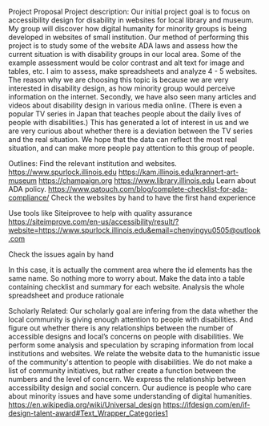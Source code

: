 Project Proposal
Project description:
	Our initial project goal is to focus on accessibility design for disability in websites for local library and museum. My group will discover how digital humanity for minority groups is being developed in websites of small institution. Our method of performing this project is to study some of the website ADA laws and assess how the current situation is with disability groups in our local area. Some of the example assessment would be color contrast and alt text for image and tables, etc. I aim to assess, make spreadsheets and analyze 4 - 5 websites. The reason why we are choosing this topic is because we are very interested in disability design, as how minority group would perceive information on the internet. Secondly, we have also seen many articles and videos about disability design in various media online. (There is even a popular TV series in Japan that teaches people about the daily lives of people with disabilities.) This has generated a lot of interest in us and we are very curious about whether there is a deviation between the TV series and the real situation. We hope that the data can reflect the most real situation, and can make more people pay attention to this group of people.



Outlines:
Find the relevant institution and websites.
https://www.spurlock.illinois.edu
https://kam.illinois.edu/krannert-art-museum 
https://champaign.org
https://www.library.illinois.edu 
Learn about ADA policy.
https://www.qatouch.com/blog/complete-checklist-for-ada-compliance/
Check the websites by hand to have the first hand experience

Use tools like Siteiprovee to help with quality assurance
https://siteimprove.com/en-us/accessibility/result/?website=https://www.spurlock.illinois.edu&email=chenyingyu0505@outlook.com 

Check the issues again by hand


In this case, it is actually the comment area where the id elements has the same name. So nothing more to worry about.
Make the data into a table containing checklist and summary for each website.
Analysis the whole spreadsheet and produce rationale

Scholarly Related:
Our scholarly goal are infering from the data whether the local community is giving enough attention to people with disabilities. And figure out whether there is any relationships between the number of accessible designs and local’s concerns on people with disabilities.
We perform some analysis and speculation by scraping information from local institutions and websites. We relate the website data to the humanistic issue of the community's attention to people with disabilities. We do not make a list of community initiatives, but rather create a function between the numbers and the level of concern. We express the relationship between accessibility design and social concern.
Our audience is people who care about minority issues and have some understanding of digital humanities.
https://en.wikipedia.org/wiki/Universal_design 
https://ifdesign.com/en/if-design-talent-award#Text_Wrapper_Categories1 

